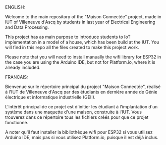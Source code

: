 ENGLISH:

Welcome to the main repository of the "Maison Connectée" project, made in IUT of Villeneuve d'Ascq by students in last year of Electrical Engineering and Data Processing.

This project has as main purpose to introduce students to IoT implementation in a model of a house, which has been build at the IUT.
You will find in this repo all the files created to make this project work.

Please note that you will need to install manually the wifi library for ESP32 in the case you are using the Arduino IDE, but not for Platform.io, where it is already included.

FRANCAIS:

Bienvenue sur le répertoire principal du project "Maison Connectée", réalisé à l'IUT de Villeneuve d'Ascq par des étudiants en dernière année de Génie électrique et informatique industrielle (GEII).

L'intérêt principal de ce projet est d'initier les étudiant à l'implantation d'un système dans une maquette d'une maison, construite à l'IUT.
Vous trouverez dans ce répertoire tous les fichiers créés pour que ce projet fonctionne.

A noter qu'il faut installer la bibliothèque wifi pour ESP32 si vous utilisez Arduino IDE, mais pas si vous utilisez Platform.io, puisque il est déjà inclus.
